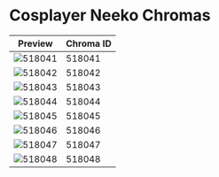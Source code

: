 # Cosplayer Neeko Chromas

| Preview | Chroma ID |
|---------|-----------|
| ![518041](https://raw.communitydragon.org/latest/plugins/rcp-be-lol-game-data/global/default/v1/champion-chroma-images/518/518041.png) | 518041 |
| ![518042](https://raw.communitydragon.org/latest/plugins/rcp-be-lol-game-data/global/default/v1/champion-chroma-images/518/518042.png) | 518042 |
| ![518043](https://raw.communitydragon.org/latest/plugins/rcp-be-lol-game-data/global/default/v1/champion-chroma-images/518/518043.png) | 518043 |
| ![518044](https://raw.communitydragon.org/latest/plugins/rcp-be-lol-game-data/global/default/v1/champion-chroma-images/518/518044.png) | 518044 |
| ![518045](https://raw.communitydragon.org/latest/plugins/rcp-be-lol-game-data/global/default/v1/champion-chroma-images/518/518045.png) | 518045 |
| ![518046](https://raw.communitydragon.org/latest/plugins/rcp-be-lol-game-data/global/default/v1/champion-chroma-images/518/518046.png) | 518046 |
| ![518047](https://raw.communitydragon.org/latest/plugins/rcp-be-lol-game-data/global/default/v1/champion-chroma-images/518/518047.png) | 518047 |
| ![518048](https://raw.communitydragon.org/latest/plugins/rcp-be-lol-game-data/global/default/v1/champion-chroma-images/518/518048.png) | 518048 |
